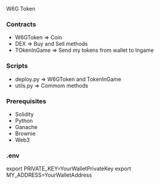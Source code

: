 W6G Token

### Contracts

- W6GToken => Coin
- DEX => Buy and Sell methods
- TOkenInGame => Send my tokens from wallet to Ingame

### Scripts

- deploy.py => W6GToken and TokenInGame
- utils.py => Commom methods

### Prerequisites

- Solidity
- Python
- Ganache
- Brownie
- Web3

### .env

export PRIVATE_KEY=YourWalletPrivateKey
export MY_ADDRESS=YourWalletAddress
